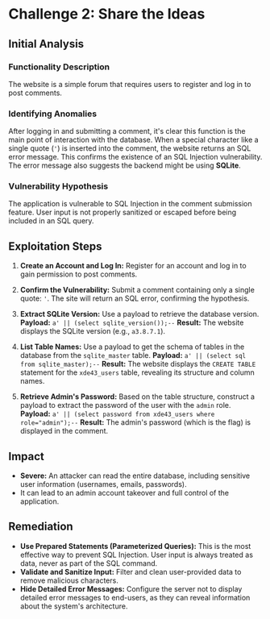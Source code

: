 # Challenge 2: Share the Ideas

## Initial Analysis

### Functionality Description
The website is a simple forum that requires users to register and log in to post comments.

### Identifying Anomalies
After logging in and submitting a comment, it's clear this function is the main point of interaction with the database. When a special character like a single quote (`'`) is inserted into the comment, the website returns an SQL error message. This confirms the existence of an SQL Injection vulnerability. The error message also suggests the backend might be using **SQLite**.

### Vulnerability Hypothesis
The application is vulnerable to SQL Injection in the comment submission feature. User input is not properly sanitized or escaped before being included in an SQL query.

## Exploitation Steps

1.  **Create an Account and Log In:** Register for an account and log in to gain permission to post comments.

2.  **Confirm the Vulnerability:** Submit a comment containing only a single quote: `'`. The site will return an SQL error, confirming the hypothesis.

3.  **Extract SQLite Version:** Use a payload to retrieve the database version.
    **Payload:** `a' || (select sqlite_version());--`
    **Result:** The website displays the SQLite version (e.g., `a3.8.7.1`).
    

4.  **List Table Names:** Use a payload to get the schema of tables in the database from the `sqlite_master` table.
    **Payload:** `a' || (select sql from sqlite_master);--`
    **Result:** The website displays the `CREATE TABLE` statement for the `xde43_users` table, revealing its structure and column names.
    

5.  **Retrieve Admin's Password:** Based on the table structure, construct a payload to extract the password of the user with the `admin` role.
    **Payload:** `a' || (select password from xde43_users where role="admin");--`
    **Result:** The admin's password (which is the flag) is displayed in the comment.
    

## Impact
- **Severe:** An attacker can read the entire database, including sensitive user information (usernames, emails, passwords).
- It can lead to an admin account takeover and full control of the application.

## Remediation
- **Use Prepared Statements (Parameterized Queries):** This is the most effective way to prevent SQL Injection. User input is always treated as data, never as part of the SQL command.
- **Validate and Sanitize Input:** Filter and clean user-provided data to remove malicious characters.
- **Hide Detailed Error Messages:** Configure the server not to display detailed error messages to end-users, as they can reveal information about the system's architecture.